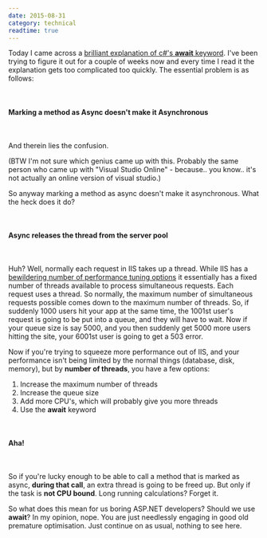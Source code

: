 ```yaml
---
date: 2015-08-31
category: technical
readtime: true
---
```

<p>Today I came across a <a href="http://stackoverflow.com/questions/20129933/sendmailasync-use-in-mvc">brilliant explanation of c#'s <b>await</b> keyword</a>. I've been trying to figure it out for a couple of weeks now and every time I read it the explanation gets too complicated too quickly. The essential problem is as follows:</p>
<br />
<h4>Marking a method as Async doesn't make it Asynchronous</h4>

<br />
<p>And therein lies the confusion.</p>

<p>(BTW I'm not sure which genius came up with this. Probably the same person who came up with "Visual Studio Online" -  because.. you know.. it's not actually an online version of visual studio.)</p>

<p>So anyway marking a method as async doesn't make it asynchronous. What the heck does it do?</p>
<br />
<h4>Async releases the thread from the server pool</h4>
 
<br />
<p>Huh? Well, normally each request in IIS takes up a thread. While IIS has a <a href="https://msdn.microsoft.com/en-us/library/ee377050%28v=bts.10%29.aspx">bewildering number of performance tuning options</a> it essentially has a fixed number of threads available to process simultaneous requests. Each request uses a thread. So normally, the maximum number of simultaneous requests possible comes down to the maximum number of threads. So, if suddenly 1000 users hit your app at the same time, the 1001st user's request is going to be put into a queue, and they will have to wait. Now if your queue size is say 5000, and you then suddenly get 5000 more users hitting the site, your 6001st user is going to get a 503 error. </p>

<p>Now if you're trying to squeeze more performance out of IIS, and your performance isn't being limited by the normal things (database, disk, memory), but by <b>number of threads</b>, you have a few options:
</p>
<ol>
<li> Increase the maximum number of threads </li>
<li> Increase the queue size </li>
<li> Add more CPU's, which will probably give you more threads </li>
<li> Use the <b>await</b> keyword </li>
</ol>
<br />
<h4>Aha!</h4>

<br />
<p> So if you're lucky enough to be able to call a method that is marked as async, <b>during that call</b>, an extra thread is going to be freed up. But only if the task is <b>not CPU bound</b>. Long running calculations? Forget it.</p>

<p>So what does this mean for us boring ASP.NET developers? Should we use <b>await</b>? In my opinion, nope. You are just needlessly engaging in good old premature optimisation. Just continue on as usual, nothing to see here.</p>